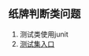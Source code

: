 ## 纸牌判断类问题
1. 测试类使用junit
2. [测试集入口](https://github.com/Feral-Jas/texas-holdem/blob/master/src/test/java/TestRunner.java)
